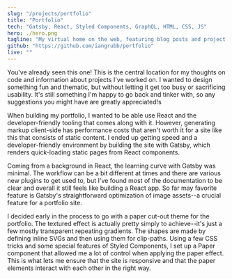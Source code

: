 ```yaml
---
slug: "/projects/portfolio"
title: "Portfolio"
tech: "Gatsby, React, Styled Components, GraphQL, HTML, CSS, JS"
hero: ./hero.png
tagline: "My virtual home on the web, featuring blog posts and project information."
github: "https://github.com/iangrubb/portfolio"
live: ""
---
```


You've already seen this one! This is the central location for my thoughts on code and information about projects I've worked on. I wanted to design something fun and thematic, but without letting it get too busy or sacrificing usability. It's still something I'm happy to go back and tinker with, so any suggestions you might have are greatly appreciated!s

When building my portfolio, I wanted to be able use React and the developer-friendly tooling that comes along with it. However, generating markup client-side has performance costs that aren't worth it for a site like this that consists of static content. I ended up getting speed and a developer-friendly environment by building the site with Gatsby, which renders quick-loading static pages from React components.

Coming from a background in React, the learning curve with Gatsby was minimal. The workflow can be a bit different at times and there are various new plugins to get used to, but I've found most of the documentation to be clear and overall it still feels like building a React app. So far may favorite feature is Gatsby's straightforward optimization of image assets--a crucial feature for a portfolio site.

I decided early in the process to go with a paper cut-out theme for the portfolio. The textured effect is actually pretty simply to achieve--it's just a few mostly transparent repeating gradients. The shapes are made by defining inline SVGs and then using them for clip-paths. Using a few CSS tricks and some special features of Styled Components, I set up a Paper component that allowed me a lot of control when applying the paper effect. This is what lets me ensure that the site is responsive and that the paper elements interact with each other in the right way.